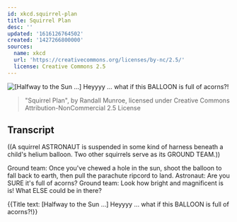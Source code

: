 ```yaml
---
id: xkcd.squirrel-plan
title: Squirrel Plan
desc: ''
updated: '1616126764502'
created: '1427266800000'
sources:
  name: xkcd
  url: 'https://creativecommons.org/licenses/by-nc/2.5/'
  license: Creative Commons 2.5
---
```

![[Halfway to the Sun ...] Heyyyy ... what if this BALLOON is full of acorns?!](https://imgs.xkcd.com/comics/squirrel_plan.png)
> "Squirrel Plan", by Randall Munroe, licensed under Creative Commons Attribution-NonCommercial 2.5 License

## Transcript
((A squirrel ASTRONAUT is suspended in some kind of harness beneath a child's helium balloon. Two other squirrels serve as its GROUND TEAM.))

Ground team: Once you've chewed a hole in the sun, shoot the balloon to fall back to earth, then pull the parachute ripcord to land.
Astronaut: Are you SURE it's full of acorns?
Ground team: Look how bright and magnificent is is! What ELSE could be in there?

{{Title text: [Halfway to the Sun ...] Heyyyy ... what if this BALLOON is full of acorns?!}}
